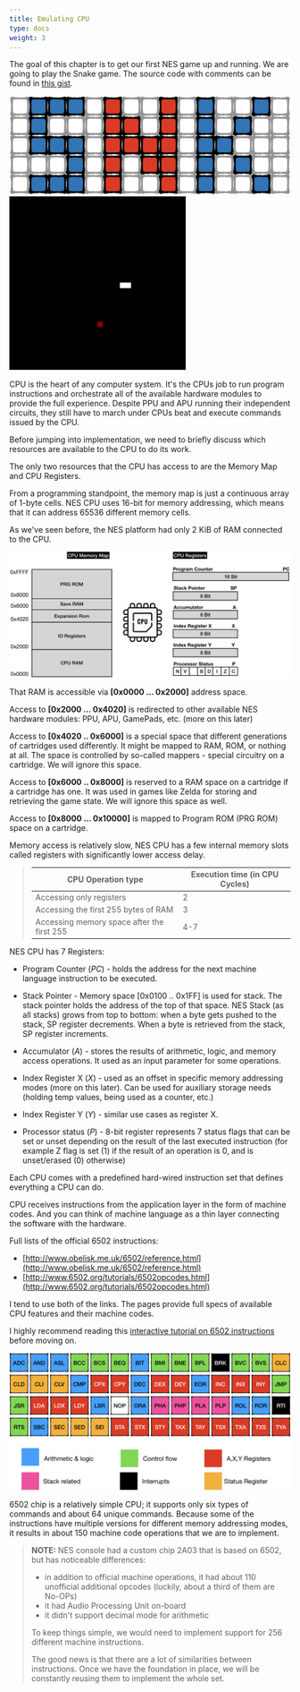 ```yaml
---
title: Emulating CPU
type: docs
weight: 3
---
```


The goal of this chapter is to get our first NES game up and running.
We are going to play the Snake game. The source code with comments can be found in [this gist](https://gist.github.com/wkjagt/9043907).

![snk_logo.png](snk_logo.png)
![snk_game.gif](snk_game.gif)

CPU is the heart of any computer system. It's the CPUs job to run program instructions and orchestrate all of the available hardware modules to provide the full experience. Despite PPU and APU running their independent circuits, they still have to march under CPUs beat and execute commands issued by the CPU.

Before jumping into implementation, we need to briefly discuss which resources are available to the CPU to do its work.

The only two resources that the CPU has access to are the Memory Map and CPU Registers.

From a programming standpoint, the memory map is just a continuous array of 1-byte cells. NES CPU uses 16-bit for memory addressing, which means that it can address 65536 different memory cells.

As we've seen before, the NES platform had only 2 KiB of RAM connected to the CPU.

![cpu_registers_memory.png](cpu_registers_memory.png)

That RAM is accessible via **[0x0000 … 0x2000]** address space.

Access to **[0x2000 … 0x4020]** is redirected to other available NES hardware modules: PPU, APU, GamePads, etc. (more on this later)

Access to **[0x4020 .. 0x6000]** is a special space that different generations of cartridges used differently. It might be mapped to RAM, ROM, or nothing at all. The space is controlled by so-called mappers - special circuitry on a cartridge. We will ignore this space.

Access to **[0x6000 .. 0x8000]** is reserved to a RAM space on a cartridge if a cartridge has one. It was used in games like Zelda for storing and retrieving the game state. We will ignore this space as well.

Access to **[0x8000 … 0x10000]** is mapped to Program ROM (PRG ROM) space on a cartridge.

Memory access is relatively slow, NES CPU has a few internal memory slots called registers with significantly lower access delay.

> | CPU Operation type  | Execution time (in CPU Cycles)  |
> |---|---|
> | Accessing only registers                         | 2        |
> | Accessing the first 255 bytes of RAM             | 3        |
> | Accessing memory space after the first 255         | 4-7  |

NES CPU has 7 Registers:

* Program Counter (*PC*) - holds the address for the next machine language instruction to be executed.
* Stack Pointer - Memory space [0x0100 .. 0x1FF] is used for stack. The stack pointer holds the address of the top of that space. NES Stack (as all stacks) grows from top to bottom: when a byte gets pushed to the stack, SP register decrements. When a byte is retrieved from the stack, SP register increments.

* Accumulator (*A*) - stores the results of arithmetic, logic, and memory access operations. It used as an input parameter for some operations.

* Index Register X (*X*) - used as an offset in specific memory addressing modes (more on this later). Can be used for auxiliary storage needs (holding temp values, being used as a counter, etc.)

* Index Register Y (*Y*) - similar use cases as register X.

* Processor status (*P*) - 8-bit register represents 7 status flags that can be set or unset depending on the result of the last executed instruction (for example Z flag is set (1) if the result of an operation is 0, and is unset/erased (0) otherwise)

Each CPU comes with a predefined hard-wired instruction set that defines everything a CPU can do.

CPU receives instructions from the application layer in the form of machine codes. And you can think of machine language as a thin layer connecting the software with the hardware.

Full lists of the official 6502 instructions:

* [http://www.obelisk.me.uk/6502/reference.html](http://www.obelisk.me.uk/6502/reference.html)
* [http://www.6502.org/tutorials/6502opcodes.html](http://www.6502.org/tutorials/6502opcodes.html)

I tend to use both of the links. The pages provide full specs of available CPU features and their machine codes.

I highly recommend reading this [interactive tutorial on 6502 instructions](https://skilldrick.github.io/easy6502/) before moving on.

![image_4_opcodes.png](image_4_opcodes.png)

6502 chip is a relatively simple CPU; it supports only six types of commands and about 64 unique commands. Because some of the instructions have multiple versions for different memory addressing modes, it results in about 150 machine code operations that we are to implement.

> **NOTE:** NES console had a custom chip 2A03 that is based on 6502, but has noticeable differences:
>
> * in addition to official machine operations, it had about 110 unofficial additional opcodes (luckily, about a third of them are No-OPs)
> * it had Audio Processing Unit on-board
> * it didn't support decimal mode for arithmetic
>
> To keep things simple, we would need to implement support for 256 different machine instructions.
>
> The good news is that there are a lot of similarities between instructions. Once we have the foundation in place, we will be constantly reusing them to implement the whole set.

